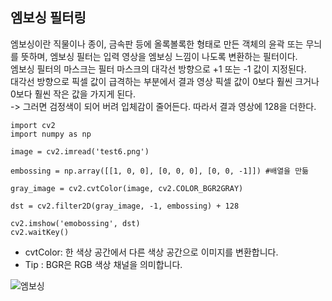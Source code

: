 ﻿## **엠보싱 필터링**  
엠보싱이란 직물이나 종이, 금속판 등에 올록볼록한 형태로 만든 객체의 윤곽 또는 무늬를 뜻하며, 엠보싱 필터는 입력 영상을 엠보싱 느낌이 나도록 변환하는 필터이다.  
엠보싱 필터의 마스크는 필터 마스크의 대각선 방향으로 +1 또는 -1 값이 지정된다.  
대각선 방향으로 픽셀 값이 급격하는 부분에서 결과 영상 픽셀 값이 0보다 훨씬 크거나 0보다 훨씬 작은 값을 가지게 된다.  
-> 그러면 검정색이 되어 버려 입체감이 줄어든다. 따라서 결과 영상에 128을 더한다.  

```  
import cv2
import numpy as np

image = cv2.imread('test6.png')

embossing = np.array([[1, 0, 0], [0, 0, 0], [0, 0, -1]]) #배열을 만듦

gray_image = cv2.cvtColor(image, cv2.COLOR_BGR2GRAY)

dst = cv2.filter2D(gray_image, -1, embossing) + 128

cv2.imshow('emobossing', dst)
cv2.waitKey()
```  
* cvtColor: 한 색상 공간에서 다른 색상 공간으로 이미지를 변환합니다.  
* Tip : BGR은 RGB 색상 채널을 의미합니다.  

![엠보싱](https://user-images.githubusercontent.com/59803206/74008707-e0abe200-49c4-11ea-846c-8243b5af1780.PNG)
